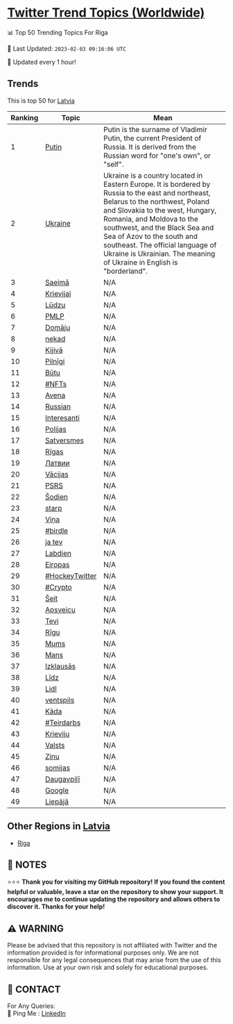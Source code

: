 [Twitter Trend Topics (Worldwide)](https://github.com/ErcinDedeoglu/Twitter-Trend-Topics)
==========


📊 Top 50 Trending Topics For Riga

📆 Last Updated: `2023-02-03 09:16:06 UTC`

🔧 Updated every 1 hour!


## Trends

This is top 50 for [Latvia](</Latvia>)

| Ranking | Topic | Mean |
| ------- | ------------ | ------------ |
| 1 | [Putin](http://twitter.com/search?q=Putin) | Putin is the surname of Vladimir Putin, the current President of Russia. It is derived from the Russian word for "one's own", or "self". |
| 2 | [Ukraine](http://twitter.com/search?q=Ukraine) | Ukraine is a country located in Eastern Europe. It is bordered by Russia to the east and northeast, Belarus to the northwest, Poland and Slovakia to the west, Hungary, Romania, and Moldova to the southwest, and the Black Sea and Sea of Azov to the south and southeast. The official language of Ukraine is Ukrainian. The meaning of Ukraine in English is "borderland". |
| 3 | [Saeimā](http://twitter.com/search?q=Saeim%c4%81) | N/A |
| 4 | [Krievijai](http://twitter.com/search?q=Krievijai) | N/A |
| 5 | [Lūdzu](http://twitter.com/search?q=L%c5%abdzu) | N/A |
| 6 | [PMLP](http://twitter.com/search?q=PMLP) | N/A |
| 7 | [Domāju](http://twitter.com/search?q=Dom%c4%81ju) | N/A |
| 8 | [nekad](http://twitter.com/search?q=nekad) | N/A |
| 9 | [Kijivā](http://twitter.com/search?q=Kijiv%c4%81) | N/A |
| 10 | [Pilnīgi](http://twitter.com/search?q=Piln%c4%abgi) | N/A |
| 11 | [Būtu](http://twitter.com/search?q=B%c5%abtu) | N/A |
| 12 | [#NFTs](http://twitter.com/search?q=%23NFTs) | N/A |
| 13 | [Avena](http://twitter.com/search?q=Avena) | N/A |
| 14 | [Russian](http://twitter.com/search?q=Russian) | N/A |
| 15 | [Interesanti](http://twitter.com/search?q=Interesanti) | N/A |
| 16 | [Polijas](http://twitter.com/search?q=Polijas) | N/A |
| 17 | [Satversmes](http://twitter.com/search?q=Satversmes) | N/A |
| 18 | [Rīgas](http://twitter.com/search?q=R%c4%abgas) | N/A |
| 19 | [Латвии](http://twitter.com/search?q=%d0%9b%d0%b0%d1%82%d0%b2%d0%b8%d0%b8) | N/A |
| 20 | [Vācijas](http://twitter.com/search?q=V%c4%81cijas) | N/A |
| 21 | [PSRS](http://twitter.com/search?q=PSRS) | N/A |
| 22 | [Šodien](http://twitter.com/search?q=%c5%a0odien) | N/A |
| 23 | [starp](http://twitter.com/search?q=starp) | N/A |
| 24 | [Viņa](http://twitter.com/search?q=Vi%c5%86a) | N/A |
| 25 | [#birdle](http://twitter.com/search?q=%23birdle) | N/A |
| 26 | [ja tev](http://twitter.com/search?q=ja+tev) | N/A |
| 27 | [Labdien](http://twitter.com/search?q=Labdien) | N/A |
| 28 | [Eiropas](http://twitter.com/search?q=Eiropas) | N/A |
| 29 | [#HockeyTwitter](http://twitter.com/search?q=%23HockeyTwitter) | N/A |
| 30 | [#Crypto](http://twitter.com/search?q=%23Crypto) | N/A |
| 31 | [Šeit](http://twitter.com/search?q=%c5%a0eit) | N/A |
| 32 | [Apsveicu](http://twitter.com/search?q=Apsveicu) | N/A |
| 33 | [Tevi](http://twitter.com/search?q=Tevi) | N/A |
| 34 | [Rīgu](http://twitter.com/search?q=R%c4%abgu) | N/A |
| 35 | [Mums](http://twitter.com/search?q=Mums) | N/A |
| 36 | [Mans](http://twitter.com/search?q=Mans) | N/A |
| 37 | [Izklausās](http://twitter.com/search?q=Izklaus%c4%81s) | N/A |
| 38 | [Līdz](http://twitter.com/search?q=L%c4%abdz) | N/A |
| 39 | [Lidl](http://twitter.com/search?q=Lidl) | N/A |
| 40 | [ventspils](http://twitter.com/search?q=ventspils) | N/A |
| 41 | [Kāda](http://twitter.com/search?q=K%c4%81da) | N/A |
| 42 | [#Teirdarbs](http://twitter.com/search?q=%23Teirdarbs) | N/A |
| 43 | [Krieviju](http://twitter.com/search?q=Krieviju) | N/A |
| 44 | [Valsts](http://twitter.com/search?q=Valsts) | N/A |
| 45 | [Zinu](http://twitter.com/search?q=Zinu) | N/A |
| 46 | [somijas](http://twitter.com/search?q=somijas) | N/A |
| 47 | [Daugavpilī](http://twitter.com/search?q=Daugavpil%c4%ab) | N/A |
| 48 | [Google](http://twitter.com/search?q=Google) | N/A |
| 49 | [Liepājā](http://twitter.com/search?q=Liep%c4%81j%c4%81) | N/A |



## Other Regions in [Latvia](</Latvia>)

* [Riga](</Latvia/Riga.md>)



## 📝 NOTES

⭐⭐⭐ **Thank you for visiting my GitHub repository! If you found the content helpful or valuable, leave a star on the repository to show your support. It encourages me to continue updating the repository and allows others to discover it. Thanks for your help!**


## ⚠️ WARNING

Please be advised that this repository is not affiliated with Twitter and the information provided is for informational purposes only. We are not responsible for any legal consequences that may arise from the use of this information. Use at your own risk and solely for educational purposes.


## 📨 CONTACT

 For Any Queries:  
            🏓 Ping Me : [LinkedIn](https://www.linkedin.com/in/ercindedeoglu/)
